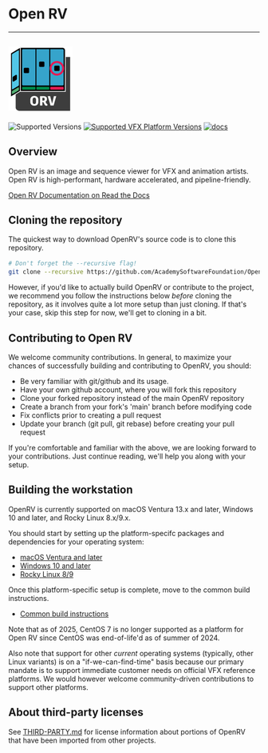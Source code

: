 # Open RV
---
[![Open RV](docs/images/OpenRV_icon.png)](https://github.com/AcademySoftwareFoundation/OpenRV.git)
---

![Supported Versions](https://img.shields.io/badge/python-3.11-blue)
[![Supported VFX Platform Versions](https://img.shields.io/badge/vfx%20platform-2024-lightgrey.svg)](http://www.vfxplatform.com/)
[![docs](https://readthedocs.org/projects/aswf-openrv/badge/?version=latest)](https://aswf-openrv.readthedocs.io/en/latest)

## Overview

Open RV is an image and sequence viewer for VFX and animation artists.
Open RV is high-performant, hardware accelerated, and pipeline-friendly.

[Open RV Documentation on Read the Docs](https://aswf-openrv.readthedocs.io/en/latest/)


## Cloning the repository

The quickest way to download OpenRV's source code is to clone this repository. 

```bash
# Don't forget the --recursive flag! 
git clone --recursive https://github.com/AcademySoftwareFoundation/OpenRV.git
```

However, if you'd like to actually build OpenRV or contribute to the project, we recommend you follow the instructions below *before* cloning the repository, as it involves quite a lot more setup than just cloning. If that's your case, skip this step for now, we'll get to cloning in a bit.


## Contributing to Open RV

We welcome community contributions. In general, to maximize your chances of successfully building and contributing to OpenRV, you should:

- Be very familiar with git/github and its usage.
- Have your own github account, where you will fork this repository
- Clone your forked repository instead of the main OpenRV repository
- Create a branch from your fork's 'main' branch before modifying code
- Fix conflicts prior to creating a pull request
- Update your branch (git pull, git rebase) before creating your pull request

If you're comfortable and familiar with the above, we are looking forward to your contributions. Just continue reading, we'll help you along with your setup.


## Building the workstation

OpenRV is currently supported on macOS Ventura 13.x and later, Windows 10 and later, and Rocky Linux 8.x/9.x.

You should start by setting up the platform-specifc packages and dependencies for your operating system:

* [macOS Ventura and later](docs/build_system/config_macos.md)
* [Windows 10 and later](docs/build_system/config_windows.md)
* [Rocky Linux 8/9](docs/build_system/config_linux_rocky89.md)

Once this platform-specific setup is complete, move to the common build instructions.

* [Common build instructions](docs/build_system/config_common_build.md)


Note that as of 2025, CentOS 7 is no longer supported as a platform for Open RV since CentOS was end-of-life'd as of summer of 2024.

Also note that support for other *current* operating systems (typically, other Linux variants) is on a "if-we-can-find-time" basis because our primary mandate is to support immediate customer needs on official VFX reference platforms. We would however welcome community-driven contributions to support other platforms.


## About third-party licenses

See [THIRD-PARTY.md](THIRD-PARTY.md) for license information about portions of OpenRV that have been imported from other projects.

